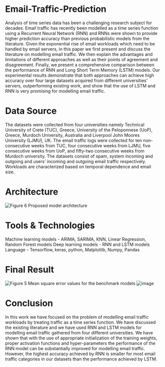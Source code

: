 # Email-Traffic-Prediction
Analysis of time series data has been a challenging research subject for decades. Email traffic has recently been modelled as a time series function using a Recurrent Neural Network (RNN) and RNNs were shown to provide higher prediction accuracy than previous probabilistic models from the literature. Given the exponential rise of email workloads which need to be handled by email servers, in this paper we first present and discuss the literature on modelling email traffic. We then explain the advantages and limitations of different approaches as well as their points of agreement and disagreement. Finally, we present a comprehensive comparison between the performance of RNN and Long Short Term Memory (LSTM) models. Our experimental results demonstrate that both approaches can achieve high accuracy over four large datasets acquired from different universities’ servers, outperforming existing work, and show that the use of LSTM and RNN is very promising for modelling email traffic. 
# Data Source
The datasets were collected from four universities namely Technical University of Crete (TUC), Greece, University of the Peloponnese (UoP), Greece, Murdoch University, Australia and Liverpool John Moores University (LJMU), UK. The email traffic logs were collected for ten non-consecutive weeks from TUC, four consecutive weeks from LJMU, five consecutive weeks from UoP, and fifty-two consecutive weeks from Murdoch university. The datasets consist of spam, system incoming and outgoing and users’ incoming and outgoing email traffic respectively. Workloads are characterized based on temporal dependence and email size. 
# Architecture
![Figure 6 Proposed model architecture](https://user-images.githubusercontent.com/38637722/179386227-fc112ac7-a601-49ca-80c1-29863b730ab6.jpg)
# Tools & Technologies
Machine learning models - ARIMA, SARIMA, KNN, Linear Regression, Random Forest models
Deep learning models - RNN and LSTM models
Language - Tensorflow, keras, python, Matplotlib, Numpy, Pandas
# Final Result
![Figure 5 Mean square error values for the benchmark models](https://user-images.githubusercontent.com/38637722/179386562-7c926ac3-8f45-4b4f-bb99-4a1c3e87b048.jpg)
![image](https://user-images.githubusercontent.com/38637722/179386813-29a990a6-d4c3-47a1-bb26-b9d78bb4894c.png)

# Conclusion
In this work we have focused on the problem of modelling email traffic workloads by treating traffic as a time series function. We have discussed the existing literature and we have used RNN and LSTM models for modelling email traffic gathered from four different universities. We have shown that with the use of appropriate initialization of the training weights, proper activation functions and hyper-parameters the performance of the RNN model can be substantially improved for modelling email traffic. However, the highest accuracy achieved by RNN is smaller for most email traffic categories in our datasets than the performance achieved by LSTM. 
